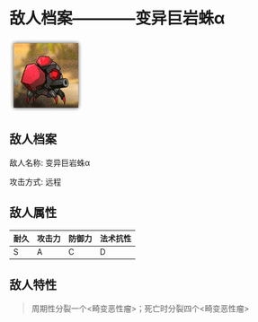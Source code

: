 # 敌人档案————变异巨岩蛛α

![变异巨岩蛛α](./eneIcons/变异巨岩蛛α.png)

## 敌人档案

敌人名称: 变异巨岩蛛α

攻击方式: 远程

## 敌人属性

| 耐久      | 攻击力  | 防御力 | 法术抗性 |
|---------|------|-----|------|
| S | A | C | D |

## 敌人特性
> 周期性分裂一个&lt;畸变恶性瘤&gt;；死亡时分裂四个&lt;畸变恶性瘤&gt;
